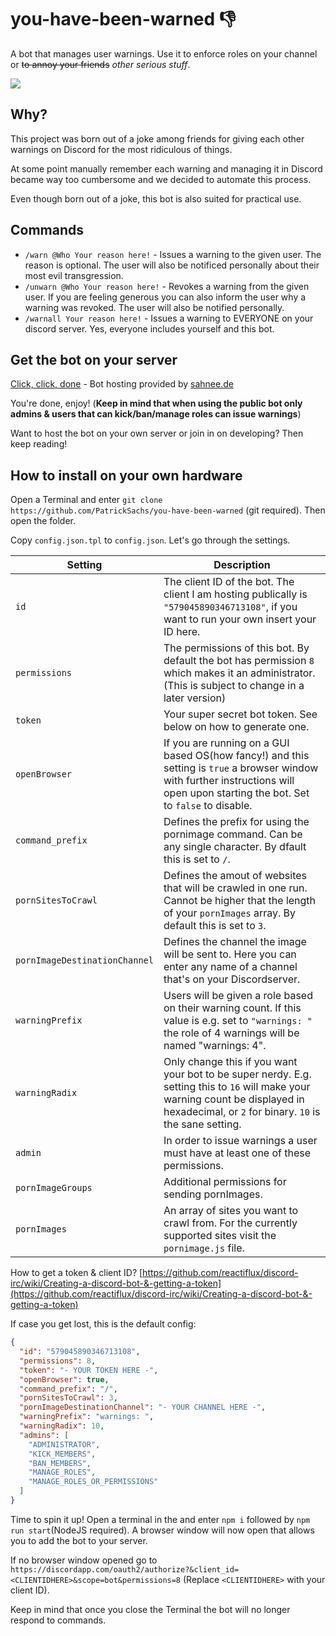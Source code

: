 # you-have-been-warned 👎

A bot that manages user warnings. Use it to enforce roles on your channel or ~~to annoy your friends~~ *other serious stuff*.

<img src="https://patrick-sachs.dev/api/files/serve/screenshot-from-2019-05-18-14-17-49-png-png-dbdf">

## Why?

This project was born out of a joke among friends for giving each other warnings on Discord for the most ridiculous of things.

At some point manually remember each warning and managing it in Discord became way too cumbersome and we decided to automate this process.

Even though born out of a joke, this bot is also suited for practical use.

## Commands

* `/warn @Who Your reason here!` - Issues a warning to the given user. The reason is optional. The user will also be notificed personally about their most evil transgression.
* `/unwarn @Who Your reason here!` - Revokes a warning from the given user. If you are feeling generous you can also inform the user why a warning was revoked. The user will also be notified personally.
* `/warnall Your reason here!` - Issues a warning to EVERYONE on your discord server. Yes, everyone includes yourself and this bot.

## Get the bot on your server

[Click, click, done](https://discordapp.com/oauth2/authorize?&client_id=579045890346713108&scope=bot&permissions=8) - Bot hosting provided by [sahnee.de](https://sahnee.de)

You're done, enjoy! (**Keep in mind that when using the public bot only admins & users that can kick/ban/manage roles can issue warnings**)

Want to host the bot on your own server or join in on developing? Then keep reading!

## How to install on your own hardware

Open a Terminal and enter `git clone https://github.com/PatrickSachs/you-have-been-warned` (git required). Then open the folder.

Copy `config.json.tpl` to `config.json`. Let's go through the settings.

| Setting | Description |
| --- | --- |
| `id` | The client ID of the bot. The client I am hosting publically is `"579045890346713108"`, if you want to run your own insert your ID here. |
| `permissions` | The permissions of this bot. By default the bot has permission `8` which makes it an administrator. (This is subject to change in a later version) |
| `token` | Your super secret bot token. See below on how to generate one. |
| `openBrowser` | If you are running on a GUI based OS(how fancy!) and this setting is `true` a browser window with further instructions will open upon starting the bot. Set to `false` to disable. |
| `command_prefix` | Defines the prefix for using the pornimage command. Can be any single character. By dfault this is set to `/`. |
| `pornSitesToCrawl`| Defines the amout of websites that will be crawled in one run. Cannot be higher that the length of your `pornImages` array. By default this is set to `3`. |
| `pornImageDestinationChannel` | Defines the channel the image will be sent to. Here you can enter any name of a channel that's on your Discordserver. |
| `warningPrefix` | Users will be given a role based on their warning count. If this value is e.g. set to `"warnings: "` the role of 4 warnings will be named "warnings: 4". |
| `warningRadix` | Only change this if you want your bot to be super nerdy. E.g. setting this to `16` will make your warning count be displayed in hexadecimal, or `2` for binary. `10` is the sane setting. |
| `admin` | In order to issue warnings a user must have at least one of these permissions. |
| `pornImageGroups` | Additional permissions for sending pornImages. |
| `pornImages` | An array of sites you want to crawl from. For the currently supported sites visit the `pornimage.js` file. |

How to get a token & client ID? [https://github.com/reactiflux/discord-irc/wiki/Creating-a-discord-bot-&-getting-a-token](https://github.com/reactiflux/discord-irc/wiki/Creating-a-discord-bot-&-getting-a-token)

If case you get lost, this is the default config:

```json
{
  "id": "579045890346713108",
  "permissions": 8,
  "token": "- YOUR TOKEN HERE -",
  "openBrowser": true,
  "command_prefix": "/",
  "pornSitesToCrawl": 3,
  "pornImageDestinationChannel": "- YOUR CHANNEL HERE -",
  "warningPrefix": "warnings: ",
  "warningRadix": 10,
  "admins": [
    "ADMINISTRATOR",
    "KICK_MEMBERS",
    "BAN_MEMBERS",
    "MANAGE_ROLES",
    "MANAGE_ROLES_OR_PERMISSIONS"
  ]
}
```

Time to spin it up! Open a terminal in the and enter `npm i` followed by `npm run start`(NodeJS required). A browser window will now open that allows you to add the bot to your server.

If no browser window opened go to `https://discordapp.com/oauth2/authorize?&client_id=<CLIENTIDHERE>&scope=bot&permissions=8` (Replace `<CLIENTIDHERE>` with your client ID).

Keep in mind that once you close the Terminal the bot will no longer respond to commands.
